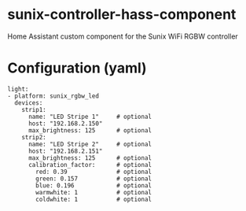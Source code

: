 # sunix-controller-hass-component
Home Assistant custom component for the Sunix WiFi RGBW controller

# Configuration (yaml)

```
light:
- platform: sunix_rgbw_led
  devices:
    strip1:
      name: "LED Stripe 1"     # optional
      host: "192.168.2.150"
      max_brightness: 125      # optional
    strip2:
      name: "LED Stripe 2"     # optional
      host: "192.168.2.151"
      max_brightness: 125      # optional
      calibration_factor:      # optional
        red: 0.39              # optional
        green: 0.157           # optional
        blue: 0.196            # optional
        warmwhite: 1           # optional
        coldwhite: 1           # optional
```
